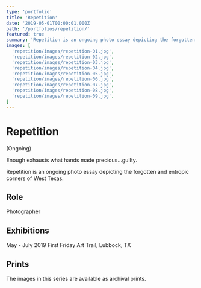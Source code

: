 ```yaml
---
type: 'portfolio'
title: 'Repetition'
date: '2019-05-01T00:00:01.000Z'
path: '/portfolios/repetition/'
featured: true
summary: 'Repetition is an ongoing photo essay depicting the forgotten and entropic corners of West Texas.'
images: [
  'repetition/images/repetition-01.jpg',
  'repetition/images/repetition-02.jpg',
  'repetition/images/repetition-03.jpg',
  'repetition/images/repetition-04.jpg',
  'repetition/images/repetition-05.jpg',
  'repetition/images/repetition-06.jpg',
  'repetition/images/repetition-07.jpg',
  'repetition/images/repetition-08.jpg',
  'repetition/images/repetition-09.jpg',
]
---
```


# Repetition

(Ongoing)

Enough exhausts what hands made precious...guilty.

Repetition is an ongoing photo essay depicting the forgotten and entropic corners of West Texas.

## Role

Photographer

## Exhibitions

May - July 2019 First Friday Art Trail, Lubbock, TX

## Prints

The images in this series are available as archival prints.
